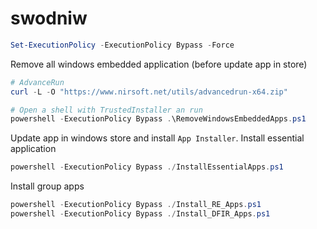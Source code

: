 # swodniw

```powershell
Set-ExecutionPolicy -ExecutionPolicy Bypass -Force
```

Remove all windows embedded application (before update app in store)

```powershell
# AdvanceRun
curl -L -O "https://www.nirsoft.net/utils/advancedrun-x64.zip"

# Open a shell with TrustedInstaller an run
powershell -ExecutionPolicy Bypass .\RemoveWindowsEmbeddedApps.ps1 
```

Update app in windows store and install `App Installer`. Install essential application

```powershell
powershell -ExecutionPolicy Bypass ./InstallEssentialApps.ps1
```

Install group apps

```powershell
powershell -ExecutionPolicy Bypass ./Install_RE_Apps.ps1
powershell -ExecutionPolicy Bypass ./Install_DFIR_Apps.ps1
```
